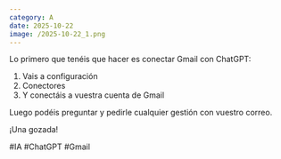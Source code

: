 ```yaml
--- 
category: A 
date: 2025-10-22 
image: /2025-10-22_1.png 
--- 
```


Lo primero que tenéis que hacer es conectar Gmail con ChatGPT:

1) Vais a configuración
2) Conectores
3) Y conectáis a vuestra cuenta de Gmail

Luego podéis preguntar y pedirle cualquier gestión con vuestro correo.

¡Una gozada!

#IA #ChatGPT #Gmail